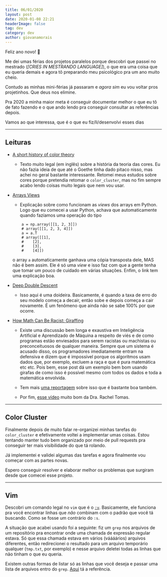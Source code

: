 ```yaml
---
title: 06/01/2020
layout: post
date: 2020-01-08 22:21
headerImage: false
tag: dev
category: dev
author: giovanamorais
---
```


Feliz ano novo! :rocket:

Me dei umas férias dos projetos
paralelos porque descobri que passei no mestrado
(*[CRIES IN MESTRANDO LANGUAGE]*), o que era uma coisa que eu queria demais
e agora tô preparando meu psicológico pra um ano muito cheio.

Contudo as minhas mini-férias já passaram e *agora sim* eu vou voltar pros
projetinhos. Que deus nos elimine.

Pra 2020 a minha maior meta é conseguir documentar melhor o que eu tô de fato
fazendo e o que ando lendo pra conseguir consultar as referências depois.

Vamos ao que interessa, que é o que eu fiz/li/desenvolvi esses dias

---
## Leituras

* [A short history of color theory](https://programmingdesignsystems.com/color/a-short-history-of-color-theory/index.html#a-short-history-of-color-theory-xZzRFOZ)
	* Texto muito legal (em inglês) sobre a história da teoria das cores. Eu
	não fazia ideia de que até o Goethe tinha dado pitaco nisso, mas achei
	no geral bastante interessante. Retomei meus estudos sobre cores porque
	pretendia retomar o `color_cluster`, mas no fim sempre acabo lendo coisas
	muito legais que nem vou usar.

* [Arrays Views](https://colab.research.google.com/github/AllenDowney/ThinkComplexity2/blob/master/examples/views.ipynb)
	* Explicação sobre como funcionam as _views_ dos arrays em Python. Logo
	que eu comecei a usar Python, achava que automaticamente quando fazíamos
	uma operação do tipo

	```
		a = np.array([[1, 2, 3]])
		# array([[1, 2, 3, 4]])
		a = a.T
		# array([[1],
		#	 [2],
		#	 [3],
		#	 [4]])
	```

	o array `a` automaticamente ganhava uma cópia transposta dele, MAS não
	é bem assim. Ele é só uma _view_ e isso faz com que a gente tenha que
	tomar um pouco de cuidado em várias situações. Enfim, o link tem uma
	explicação boa.


* [Deep Double Descent](https://openai.com/blog/deep-double-descent/)
	* Isso aqui é uma doideira. Basicamente, é quando a taxa de erro do seu
	modelo começa a decair, então sobe e depois começa a cair novamente.
	É um fenômeno que ainda não se sabe 100% por que ocorre.


* [How Math Can Be Racist: Giraffing](https://abad1dea.tumblr.com/post/182455506350/how-math-can-be-racist-giraffing)
	* Existe uma discussão bem longa e exaustiva em Inteligência Artificial
	e Aprendizado de Máquina a respeito de viés e de como programas estão
	enviesados para serem racistas ou machistas ou preconceituosos de
	qualquer maneira. Sempre que um sistema é acusado disso, os programadores
	imediatamente entram na defensiva e dizem que é impossível porque os
	algoritmos usam dados que, por exemplo, excluem a raça e que é pura
	matemática etc etc.
	Pois bem, esse post dá um exemplo bem bom usando girafas de como isso é
	possível mesmo com todos os dados e toda a matemática envolvida.

	* Tem mais [uma reportagem](https://qz.com/1427621/companies-are-on-the-hook-if-their-hiring-algorithms-are-biased/)
	sobre isso que é bastante boa também.

	* Por fim, [esse vídeo](https://www.youtube.com/watch?v=S-6YGPrmtYc&list=PLtmWHNX-gukLQlMvtRJ19s7-8MrnRV6h6&index=5&t=0s)
	muito bom da Dra. Rachel Tomas.


---
## Color Cluster

Finalmente depois de  muito falar re-organizei minhas tarefas do
`color_cluster` e efetivamente voltei a implementar umas coisas. Estou tentando
manter tudo bem organizado por meio de pull requests pra conseguir ter mais
visibilidade do que tá rolando.

Já implementei e validei algumas das tarefas e agora finalmente vou começar com
as partes novas.

Espero conseguir resolver e elaborar melhor os problemas que surgiram desde que
comecei esse projeto.

---
## Vim

Descobri um comando legal no `vim` que é o
[`:v`](https://vim.fandom.com/wiki/Search_for_lines_not_containing_pattern_and_other_helpful_searches).
Basicamente, ele funciona pra você encontrar linhas que *não* combinam com o
padrão que você tá buscando. Como se fosse um contrário do `:s`.

A situação que acabei usando foi a seguinte: fiz um `grep` nos arquivos de um
repositório pra encontrar onde uma chamada de expressão regular estava. Só que
essa chamada estava em vários (váááários) arquivos diferentes, então
redirecionei o resultado para um arquivo temporário qualquer (`tmp.txt`, por
exemplo) e nesse arquivo deletei todas as linhas que não tinham o que eu queria.

Existem outras formas de listar só as linhas que você deseja e passar uma lista
de arquivos entro do `grep`. [Aqui](https://unix.stackexchange.com/questions/20262/how-do-i-pass-a-list-of-files-to-grep#20264)
tá a referência.

